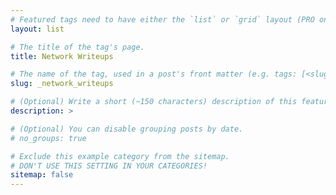 ```yaml
---
# Featured tags need to have either the `list` or `grid` layout (PRO only).
layout: list

# The title of the tag's page.
title: Network Writeups

# The name of the tag, used in a post's front matter (e.g. tags: [<slug>]).
slug: _network_writeups

# (Optional) Write a short (~150 characters) description of this featured tag.
description: >

# (Optional) You can disable grouping posts by date.
# no_groups: true

# Exclude this example category from the sitemap.
# DON'T USE THIS SETTING IN YOUR CATEGORIES!
sitemap: false
---
```

